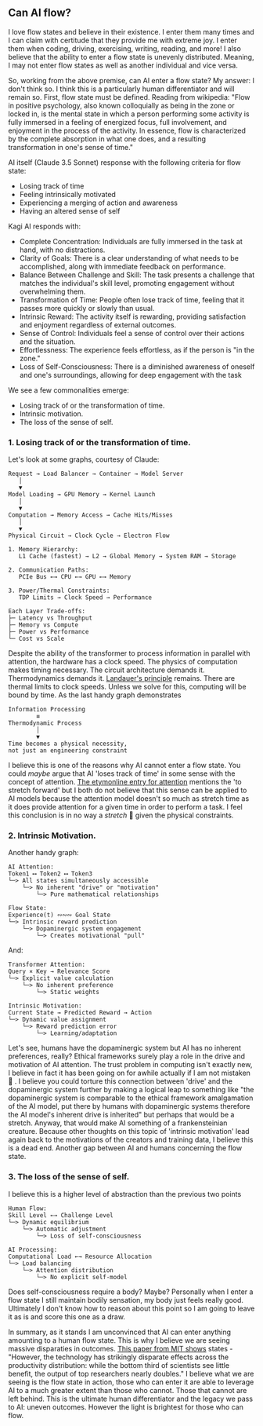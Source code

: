 ## Can AI flow?

I love flow states and believe in their existence. I enter them many times and I can claim with certitude that they provide me with extreme joy. I enter them when coding, driving, exercising, writing, reading, and more! I also believe that the ability to enter a flow state is unevenly distributed. Meaning, I may not enter flow states as well as another individual and vice versa. 

So, working from the above premise, can AI enter a flow state? My answer: I don't think so. I think this is a particularly human differentiator and will remain so. First, flow state must be defined. Reading from wikipedia:
"Flow in positive psychology, also known colloquially as being in the zone or locked in, is the mental state in which a person performing some activity is fully immersed in a feeling of energized focus, full involvement, and enjoyment in the process of the activity. In essence, flow is characterized by the complete absorption in what one does, and a resulting transformation in one's sense of time."

AI itself (Claude 3.5 Sonnet) response with the following criteria for flow state:
- Losing track of time
- Feeling intrinsically motivated
- Experiencing a merging of action and awareness
- Having an altered sense of self

Kagi AI responds with:
- Complete Concentration: Individuals are fully immersed in the task at hand, with no distractions.
- Clarity of Goals: There is a clear understanding of what needs to be accomplished, along with immediate feedback on performance.
- Balance Between Challenge and Skill: The task presents a challenge that matches the individual's skill level, promoting engagement without overwhelming them.
- Transformation of Time: People often lose track of time, feeling that it passes more quickly or slowly than usual.
- Intrinsic Reward: The activity itself is rewarding, providing satisfaction and enjoyment regardless of external outcomes.
- Sense of Control: Individuals feel a sense of control over their actions and the situation.
- Effortlessness: The experience feels effortless, as if the person is "in the zone."
- Loss of Self-Consciousness: There is a diminished awareness of oneself and one's surroundings, allowing for deep engagement with the task

We see a few commonalities emerge:
- Losing track of or the transformation of time.
- Intrinsic motivation.
- The loss of the sense of self.

### 1. Losing track of or the transformation of time.
Let's look at some graphs, courtesy of Claude:
```
Request → Load Balancer → Container → Model Server
   │
   ▼
Model Loading → GPU Memory → Kernel Launch
   │
   ▼
Computation → Memory Access → Cache Hits/Misses
   │
   ▼
Physical Circuit → Clock Cycle → Electron Flow
```
```
1. Memory Hierarchy:
   L1 Cache (fastest) → L2 → Global Memory → System RAM → Storage
   
2. Communication Paths:
   PCIe Bus ←→ CPU ←→ GPU ←→ Memory

3. Power/Thermal Constraints:
   TDP Limits → Clock Speed → Performance
```
```
Each Layer Trade-offs:
├─ Latency vs Throughput
├─ Memory vs Compute
├─ Power vs Performance
└─ Cost vs Scale
```

Despite the ability of the transformer to process information in parallel with attention, the hardware has a clock speed. The physics of computation makes timing necessary. The circuit architecture demands it. Thermodynamics demands it. [Landauer's principle](https://en.wikipedia.org/wiki/Landauer%27s_principle) remains. There are thermal limits to clock speeds. Unless we solve for this, computing will be bound by time. As the last handy graph demonstrates
```
Information Processing
        ≡
Thermodynamic Process
        │
        ▼
Time becomes a physical necessity,
not just an engineering constraint
```

I believe this is one of the reasons why AI cannot enter a flow state. You could *maybe* argue that AI 'loses track of time' in some sense with the concept of attention. [The etymonline entry for attention](https://www.etymonline.com/search?q=attention) mentions the 'to stretch forward' but I both do not believe that this sense can be applied to AI models because the attention model doesn't so much as stretch time as it does provide attention for a given time in order to perform a task. I feel this conclusion is in no way a *stretch* 🥁 given the physical constraints.

### 2. Intrinsic Motivation.
Another handy graph:
```
AI Attention:
Token1 ⟷ Token2 ⟷ Token3
└─> All states simultaneously accessible
    └─> No inherent "drive" or "motivation"
        └─> Pure mathematical relationships

Flow State:
Experience(t) ∾∾∾ Goal State
└─> Intrinsic reward prediction
    └─> Dopaminergic system engagement
        └─> Creates motivational "pull"
```

And:
```
Transformer Attention:
Query × Key → Relevance Score
└─> Explicit value calculation
    └─> No inherent preference
        └─> Static weights

Intrinsic Motivation:
Current State → Predicted Reward → Action
└─> Dynamic value assignment
    └─> Reward prediction error
        └─> Learning/adaptation
```

Let's see, humans have the dopaminergic system but AI has no inherent preferences, really? Ethical frameworks surely play a role in the drive and motivation of AI attention. The trust problem in computing isn't exactly new, I believe in fact it has been going on for awhile actually if I am not mistaken 🙂 . I believe you could torture this connection between 'drive' and the dopaminergic system further by making a logical leap to something like "the dopaminergic system is comparable to the ethical framework amalgamation of the AI model, put there by humans with dopaminergic systems therefore the AI model's inherent drive is inherited" but perhaps that would be a stretch. Anyway, that would make AI something of a frankensteinian creature. Because other thoughts on this topic of 'intrinsic motivation' lead again back to the motivations of the creators and training data, I believe this is a dead end. Another gap between AI and humans concerning the flow state.

### 3. The loss of the sense of self.
I believe this is a higher level of abstraction than the previous two points
```
Human Flow:
Skill Level ←→ Challenge Level
└─> Dynamic equilibrium
    └─> Automatic adjustment
        └─> Loss of self-consciousness

AI Processing:
Computational Load ←→ Resource Allocation
└─> Load balancing
    └─> Attention distribution
        └─> No explicit self-model
```

Does self-consciousness require a body? Maybe? Personally when I enter a flow state I still maintain bodily sensation, my body just feels really good. Ultimately I don't know how to reason about this point so I am going to leave it as is and score this one as a draw.


In summary, as it stands I am unconvinced that AI can enter anything amounting to a human flow state. This is why I believe we are seeing massive disparaties in outcomes. [This paper from MIT shows](https://aidantr.github.io/files/AI_innovation.pdf) states - "However, the technology has strikingly disparate effects across the productivity distribution: while the bottom third of scientists see little benefit, the output of top researchers nearly doubles." I believe what we are seeing is the flow state in action, those who can enter it are able to leverage AI to a much greater extent than those who cannot. Those that cannot are left behind. This is the ultimate human differentiator and the legacy we pass to AI: uneven outcomes. However the light is brightest for those who can flow.
